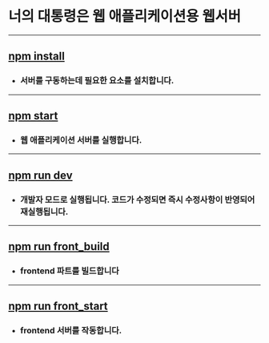 # 너의 대통령은 웹 애플리케이션용 웹서버
---
## <u>npm install</u>

- ### 서버를 구동하는데 필요한 요소를 설치합니다.
---
## <u>npm start</u>

- ### 웹 애플리케이션 서버를 실행합니다.
---
## <u>npm run dev</u>

- ### 개발자 모드로 실행됩니다. 코드가 수정되면 즉시 수정사항이 반영되어 재실행됩니다.
---
## <u>npm run front_build</u>

- ### frontend 파트를 빌드합니다
---
## <u>npm run front_start</u>

- ### frontend 서버를 작동합니다.
